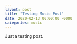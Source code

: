 ```yaml
---
layout: post
title: "Testing Music Post"
date: 2020-02-13 00:00:00 -0000
categories: music 
---
```



Just a testing post.